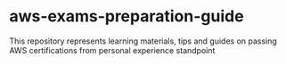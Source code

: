 # aws-exams-preparation-guide
This repository represents learning materials, tips and guides on passing AWS certifications from personal experience standpoint
